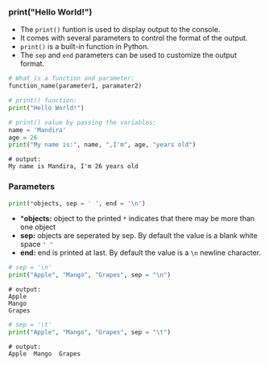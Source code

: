 ### **print("Hello World!")**

- The `print()` funtion is used to display output to the console.
- It comes with several parameters to control the format of the output.
- `print()` is a built-in function in Python.
- The `sep` and `end` parameters can be used to customize the output format.

```python
# What is a function and parameter:
function_name(parameter1, paramater2)
```

```python
# print() function:
print("Hello World!")

# print() value by passing the variables:
name = 'Mandira'
age = 26
print("My name is:", name, ",I'm", age, "years old")
```
```
# output:
My name is Mandira, I'm 26 years old        
```

### Parameters
```python
print(*objects, sep = ' ', end = '\n')
```
- ***objects:** object to the printed `*` indicates that there may be more than one object
- **sep:** objects are seperated by sep. By default the value is a blank white space `' '`
- **end:** end is printed at last. By default the value is a `\n` newline character.

```python
# sep = '\n'
print("Apple", "Mango", "Grapes", sep = "\n")
```
```output
# output:
Apple
Mango
Grapes
```

```python
# sep = '\t'
print("Apple", "Mango", "Grapes", sep = "\t")
```
```output
# output:
Apple  Mango  Grapes
```
